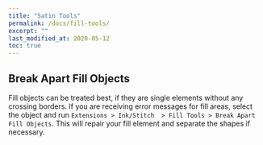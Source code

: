 ```yaml
---
title: "Satin Tools"
permalink: /docs/fill-tools/
excerpt: ""
last_modified_at: 2020-05-12
toc: true
---
```

## Break Apart Fill Objects

Fill objects can be treated best, if they are single elements without any crossing borders. If you are receiving error messages for fill areas, select the object and run `Extensions > Ink/Stitch  > Fill Tools > Break Apart Fill Objects`. This will repair your fill element and separate the shapes if necessary.
